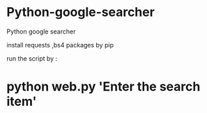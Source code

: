 # Python-google-searcher
Python google searcher

install requests ,bs4 packages by pip 


run the script by :
# python web.py 'Enter the search item'
